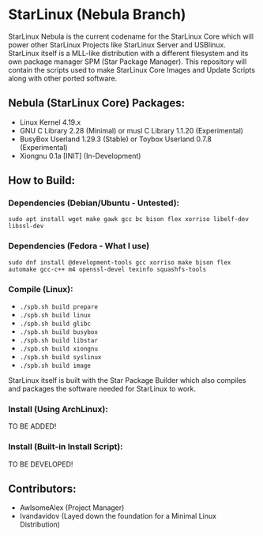 # StarLinux (Nebula Branch)
StarLinux Nebula is the current codename for the StarLinux Core which will power other StarLinux Projects like StarLinux Server and USBlinux. StarLinux itself is a MLL-like distribution with a different filesystem and its own package manager SPM (Star Package Manager). This repository will contain the scripts used to make StarLinux Core Images and Update Scripts along with other ported software.

## Nebula (StarLinux Core) Packages:
* Linux Kernel 4.19.x
* GNU C Library 2.28 (Minimal) or musl C Library 1.1.20 (Experimental)
* BusyBox Userland 1.29.3 (Stable) or Toybox Userland 0.7.8 (Experimental)
* Xiongnu 0.1a [INIT] (In-Development)

## How to Build:
### Dependencies (Debian/Ubuntu - Untested):
`sudo apt install wget make gawk gcc bc bison flex xorriso libelf-dev libssl-dev`

### Dependencies (Fedora - What I use)
`sudo dnf install @development-tools gcc xorriso make bison flex automake gcc-c++ m4 openssl-devel texinfo squashfs-tools`

### Compile (Linux):
* `./spb.sh build prepare`
* `./spb.sh build linux`
* `./spb.sh build glibc`
* `./spb.sh build busybox`
* `./spb.sh build libstar`
* `./spb.sh build xiongnu`
* `./spb.sh build syslinux`
* `./spb.sh build image`

StarLinux itself is built with the Star Package Builder which also compiles and packages the software needed for StarLinux to work.

### Install (Using ArchLinux):
TO BE ADDED!

### Install (Built-in Install Script):
TO BE DEVELOPED!

## Contributors:
* AwlsomeAlex (Project Manager)
* Ivandavidov (Layed down the foundation for a Minimal Linux Distribution)

